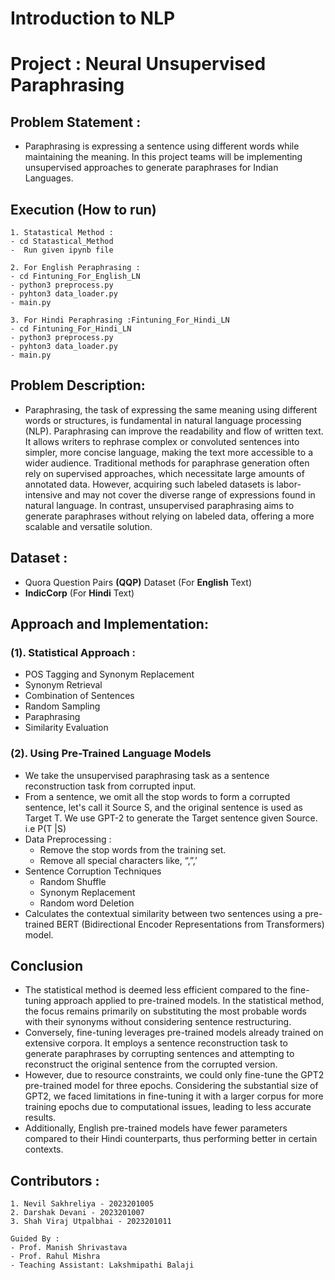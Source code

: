 # Introduction to NLP 
# Project : Neural Unsupervised Paraphrasing

## Problem Statement :
- Paraphrasing is expressing a sentence using different words while maintaining the meaning. In this project teams will be implementing unsupervised approaches to generate paraphrases for Indian Languages.

## Execution (How to run)
```
1. Statastical Method :
- cd Statastical_Method
-  Run given ipynb file

2. For English Peraphrasing :
- cd Fintuning_For_English_LN
- python3 preprocess.py
- pyhton3 data_loader.py
- main.py

3. For Hindi Peraphrasing :Fintuning_For_Hindi_LN
- cd Fintuning_For_Hindi_LN
- python3 preprocess.py
- pyhton3 data_loader.py
- main.py
```

## Problem Description:
- Paraphrasing, the task of expressing the same meaning using different words or structures, is fundamental in natural language processing (NLP). Paraphrasing can improve the readability and flow of written text. It allows writers to rephrase complex or convoluted sentences into simpler, more concise language, making the text more accessible to a wider audience. Traditional methods for paraphrase generation often rely on supervised approaches, which necessitate large amounts of annotated data. However, acquiring such labeled datasets is labor-intensive and may not cover the diverse range of expressions found in natural language. In contrast, unsupervised paraphrasing aims to generate paraphrases without relying on labeled data, offering a more scalable and versatile solution.

## Dataset : 
- Quora Question Pairs **(QQP)** Dataset (For **English** Text)
- **IndicCorp** (For **Hindi** Text)

## Approach and Implementation:
### (1). Statistical Approach : 
- POS Tagging and Synonym Replacement
- Synonym Retrieval
- Combination of Sentences
- Random Sampling
- Paraphrasing
- Similarity Evaluation

### (2). Using Pre-Trained Language Models
- We take the unsupervised paraphrasing task as a sentence reconstruction task from corrupted input.
- From a sentence, we omit all the stop words to form a corrupted sentence, let's call it Source S, and the original sentence is used as Target T. We use GPT-2 to generate the Target sentence given Source. i.e P(T |S)
- Data Preprocessing :
    - Remove the stop words from the training set.
    - Remove all special characters like, “,”,’
- Sentence Corruption Techniques
    - Random Shuffle
    - Synonym Replacement 
    - Random word Deletion
- Calculates the contextual similarity between two sentences using a pre-trained BERT (Bidirectional Encoder Representations from Transformers) model.

## Conclusion
- The statistical method is deemed less efficient compared to the fine-tuning approach applied to pre-trained models. In the statistical method, the focus remains primarily on substituting the most probable words with their synonyms without considering sentence restructuring.
- Conversely, fine-tuning leverages pre-trained models already trained on extensive corpora. It employs a sentence reconstruction task to generate paraphrases by corrupting sentences and attempting to reconstruct the original sentence from the corrupted version.
- However, due to resource constraints, we could only fine-tune the GPT2 pre-trained model for three epochs. Considering the substantial size of GPT2, we faced limitations in fine-tuning it with a larger corpus for more training epochs due to computational issues, leading to less accurate results.
- Additionally, English pre-trained models have fewer parameters compared to their Hindi counterparts, thus performing better in certain contexts.


## Contributors : 
```
1. Nevil Sakhreliya - 2023201005
2. Darshak Devani - 2023201007 
3. Shah Viraj Utpalbhai - 2023201011

Guided By : 
- Prof. Manish Shrivastava 
- Prof. Rahul Mishra
- Teaching Assistant: Lakshmipathi Balaji 
```
